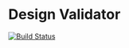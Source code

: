 # Design Validator

[![Build Status](https://secure.travis-ci.org/michalj/design-validator.png)](http://travis-ci.org/michalj/design-validator)

